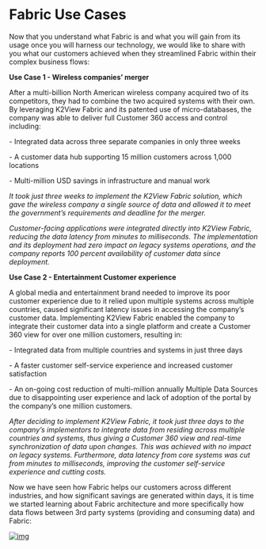 # Fabric Use Cases



Now that you understand what Fabric is and what you will gain from its usage once you will harness our technology, we would like to share with you what our customers achieved when they streamlined Fabric within their complex business flows:

 

**Use Case 1 - Wireless companies’ merger**

After a multi-billion North American wireless company acquired two of its competitors, they had to combine the two acquired systems with their own. By leveraging K2View Fabric and its patented use of micro-databases, the company was able to deliver full Customer 360 access and control including:

\-      Integrated data across three separate companies in only three weeks

\-      A customer data hub supporting 15 million customers across 1,000 locations

\-     Multi-million USD savings in infrastructure and manual work

 

*It took just three weeks to implement the K2View Fabric solution, which gave the wireless company a single source of data and allowed it to meet the government’s requirements and deadline for the merger.* 

*Customer-facing applications were integrated directly into K2View Fabric, reducing the data latency from minutes to milliseconds. The implementation and its deployment had zero impact on legacy systems operations, and the company reports 100 percent availability of customer data since deployment.*

 

**Use Case 2 - Entertainment Customer experience**

A global media and entertainment brand needed to improve its poor customer experience due to it relied upon multiple systems across multiple countries, caused significant latency issues in accessing the company’s customer data. Implementing K2View Fabric enabled the company to integrate their customer data into a single platform and create a Customer 360 view for over one million customers, resulting in:

\-      Integrated data from multiple countries and systems in just three days

\-      A faster customer self-service experience and increased customer satisfaction

\-      An on-going cost reduction of multi-million annually Multiple Data Sources due to disappointing user experience and lack of adoption of the portal by the company’s one million customers. 

*After deciding to implement K2View Fabric, it took just three days to the company’s implementors to integrate data from residing across multiple countries and systems, thus giving a Customer 360 view and real-time synchronization of data upon changes. This was achieved with no impact on legacy systems. Furthermore, data latency from core systems was cut from minutes to milliseconds, improving the customer self-service experience and cutting costs.* 

 

 

Now we have seen how Fabric helps our customers across different industries, and how significant savings are generated within days, it is time we started learning about Fabric architecture and more specifically how data flows between 3rd party systems (providing and consuming data) and Fabric:




[![img](https://github.com/k2view-academy/K2View-Academy/raw/master/articles/images/Next.png)](/academy/Training_Level_1/01_Fabric_Introduction/1_4_Fabric_Overview.md)


 
